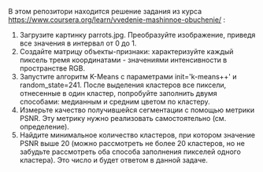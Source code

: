 В этом репозитори находится решение задания из курса https://www.coursera.org/learn/vvedenie-mashinnoe-obuchenie/ :

1. Загрузите картинку parrots.jpg. Преобразуйте изображение, приведя все значения в интервал от 0 до 1.
2. Создайте матрицу объекты-признаки: характеризуйте каждый пиксель тремя координатами - значениями интенсивности в пространстве RGB.
3. Запустите алгоритм K-Means с параметрами init='k-means++' и random_state=241. После выделения кластеров все пиксели, отнесенные в один кластер, попробуйте заполнить двумя способами: медианным и средним цветом по кластеру.
4. Измерьте качество получившейся сегментации с помощью метрики PSNR. Эту метрику нужно реализовать самостоятельно (см. определение).
5. Найдите минимальное количество кластеров, при котором значение PSNR выше 20 (можно рассмотреть не более 20 кластеров, но не забудьте рассмотреть оба способа заполнения пикселей одного кластера). Это число и будет ответом в данной задаче.
